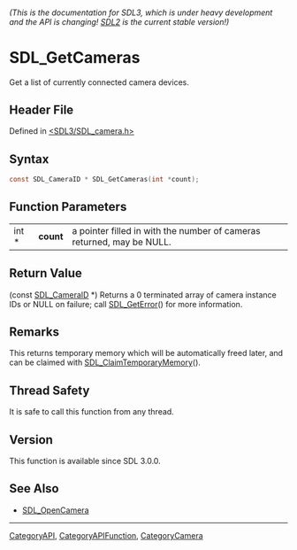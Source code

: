 ###### (This is the documentation for SDL3, which is under heavy development and the API is changing! [SDL2](https://wiki.libsdl.org/SDL2/) is the current stable version!)
# SDL_GetCameras

Get a list of currently connected camera devices.

## Header File

Defined in [<SDL3/SDL_camera.h>](https://github.com/libsdl-org/SDL/blob/main/include/SDL3/SDL_camera.h)

## Syntax

```c
const SDL_CameraID * SDL_GetCameras(int *count);
```

## Function Parameters

|       |           |                                                                       |
| ----- | --------- | --------------------------------------------------------------------- |
| int * | **count** | a pointer filled in with the number of cameras returned, may be NULL. |

## Return Value

(const [SDL_CameraID](SDL_CameraID) *) Returns a 0 terminated array of
camera instance IDs or NULL on failure; call [SDL_GetError](SDL_GetError)()
for more information.

## Remarks

This returns temporary memory which will be automatically freed later, and
can be claimed with [SDL_ClaimTemporaryMemory](SDL_ClaimTemporaryMemory)().

## Thread Safety

It is safe to call this function from any thread.

## Version

This function is available since SDL 3.0.0.

## See Also

- [SDL_OpenCamera](SDL_OpenCamera)

----
[CategoryAPI](CategoryAPI), [CategoryAPIFunction](CategoryAPIFunction), [CategoryCamera](CategoryCamera)

